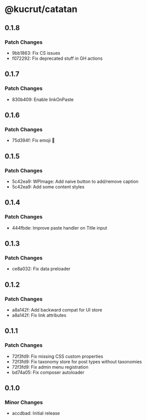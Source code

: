 # @kucrut/catatan

## 0.1.8

### Patch Changes

- 9bb1863: Fix CS issues
- f072292: Fix deprecated stuff in GH actions

## 0.1.7

### Patch Changes

- 830b409: Enable linkOnPaste

## 0.1.6

### Patch Changes

- 75d394f: Fix emoji 🎉

## 0.1.5

### Patch Changes

- 5c42ea9: WPImage: Add naive button to add/remove caption
- 5c42ea9: Add some content styles

## 0.1.4

### Patch Changes

- 444fbde: Improve paste handler on Title input

## 0.1.3

### Patch Changes

- ce8a032: Fix data preloader

## 0.1.2

### Patch Changes

- a8a142f: Add backward compat for UI store
- a8a142f: Fix link attributes

## 0.1.1

### Patch Changes

- 72f3fd9: Fix missing CSS custom properties
- 72f3fd9: Fix taxonomy store for post types without taxonomies
- 72f3fd9: Fix admin menu registration
- bd74a05: Fix composer autoloader

## 0.1.0

### Minor Changes

- accdbad: Initial release
